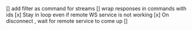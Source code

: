[] add filter as command for streams
[] wrap responses in commands with ids
[x] Stay in loop even if remote WS service is not working
[x] On disconnect , wait for remote service to come up
[] 